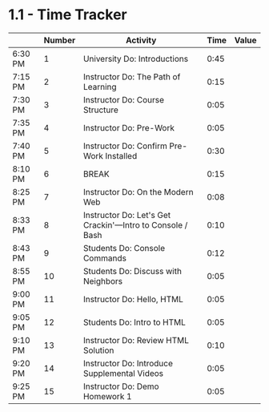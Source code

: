 # 1.1 - Time Tracker

|         | Number | Activity                                                  | Time | Value |
| ------- | ------ | --------------------------------------------------------- | ---- | ----- |
| 6:30 PM | 1      | University Do: Introductions                              | 0:45 |       |
| 7:15 PM | 2      | Instructor Do: The Path of Learning                       | 0:15 |       |
| 7:30 PM | 3      | Instructor Do: Course Structure                           | 0:05 |       |
| 7:35 PM | 4      | Instructor Do: Pre-Work                                   | 0:05 |       |
| 7:40 PM | 5      | Instructor Do: Confirm Pre-Work Installed                 | 0:30 |       |
| 8:10 PM | 6      | BREAK                                                     | 0:15 |       |
| 8:25 PM | 7      | Instructor Do: On the Modern Web                          | 0:08 |       |
| 8:33 PM | 8      | Instructor Do: Let's Get Crackin'—Intro to Console / Bash | 0:10 |       |
| 8:43 PM | 9      | Students Do: Console Commands                             | 0:12 |       |
| 8:55 PM | 10     | Students Do: Discuss with Neighbors                       | 0:05 |       |
| 9:00 PM | 11     | Instructor Do: Hello, HTML                                | 0:05 |       |
| 9:05 PM | 12     | Students Do: Intro to HTML                                | 0:05 |       |
| 9:10 PM | 13     | Instructor Do: Review HTML Solution                       | 0:10 |       |
| 9:20 PM | 14     | Instructor Do: Introduce Supplemental Videos              | 0:05 |       |
| 9:25 PM | 15     | Instructor Do: Demo Homework 1                            | 0:05 |       |
